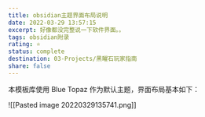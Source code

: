 ```yaml
---
title: obsidian主题界面布局说明
date: 2022-03-29 13:57:15
excerpt: 好像都没完整说一下软件界面。。
tags: obsidian附录
rating: ⭐
status: complete
destination: 03-Projects/黑曜石玩家指南
share: false
---
```


本模板库使用 Blue Topaz 作为默认主题，界面布局基本如下：

![[Pasted image 20220329135741.png]]